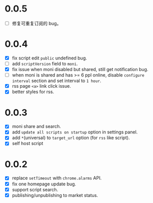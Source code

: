 # 0.0.5  
* [ ] 修复可重复订阅的 bug。

# 0.0.4  
* [x] fix script edit `public` undefined bug.  
* [ ] add `scriptVersion` field to `moni`.  
* [x] fix issue when moni disabled but shared, still get notification bug.  
* [ ] when moni is shared and has >= 6 ppl online, disable `configure interval` section and set interval to `1 hour`.  
* [x] rss page `<a>` link click issue.  
* [x] better styles for rss.     

# 0.0.3  
* [x] moni share and search.  
* [x] add `update all scripts on startup` option in settings panel.
* [x] add `*`(universal) to `target_url` option (for `rss` like script).
* [x] self host script

# 0.0.2  
* [x] replace `setTimeout` with `chrome.alarms` API.
* [x] fix one homepage update bug.  
* [x] support script search.
* [x] publishing/unpublishing to market status.